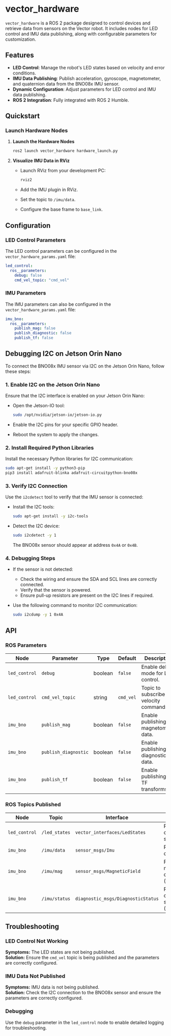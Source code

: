# vector_hardware

`vector_hardware` is a ROS 2 package designed to control devices and retrieve data from sensors on the Vector robot. It includes nodes for LED control and IMU data publishing, along with configurable parameters for customization.

## Features

- **LED Control**: Manage the robot's LED states based on velocity and error conditions.
- **IMU Data Publishing**: Publish acceleration, gyroscope, magnetometer, and quaternion data from the BNO08x IMU sensor.
- **Dynamic Configuration**: Adjust parameters for LED control and IMU data publishing.
- **ROS 2 Integration**: Fully integrated with ROS 2 Humble.

## Quickstart

### Launch Hardware Nodes

1. **Launch the Hardware Nodes**

   ```bash
   ros2 launch vector_hardware hardware_launch.py
   ```

2. **Visualize IMU Data in RViz**

   - Launch RViz from your development PC:

     ```bash
     rviz2
     ```

   - Add the IMU plugin in RViz.
   - Set the topic to `/imu/data`.
   - Configure the base frame to `base_link`.

## Configuration

### LED Control Parameters

The LED control parameters can be configured in the `vector_hardware_params.yaml` file:

```yaml
led_control:
  ros__parameters:
    debug: false
    cmd_vel_topic: "cmd_vel"
```

### IMU Parameters

The IMU parameters can also be configured in the `vector_hardware_params.yaml` file:

```yaml
imu_bno:
  ros__parameters:
    publish_mag: false
    publish_diagnostic: false
    publish_tf: false
```

## Debugging I2C on Jetson Orin Nano

To connect the BNO08x IMU sensor via I2C on the Jetson Orin Nano, follow these steps:

### 1. Enable I2C on the Jetson Orin Nano

Ensure that the I2C interface is enabled on your Jetson Orin Nano:

- Open the Jetson-IO tool:

  ```bash
  sudo /opt/nvidia/jetson-io/jetson-io.py
  ```

- Enable the I2C pins for your specific GPIO header.
- Reboot the system to apply the changes.

### 2. Install Required Python Libraries

Install the necessary Python libraries for I2C communication:

```bash
sudo apt-get install -y python3-pip
pip3 install adafruit-blinka adafruit-circuitpython-bno08x
```

### 3. Verify I2C Connection

Use the `i2cdetect` tool to verify that the IMU sensor is connected:

- Install the I2C tools:

  ```bash
  sudo apt-get install -y i2c-tools
  ```

- Detect the I2C device:

  ```bash
  sudo i2cdetect -y 1
  ```

  The BNO08x sensor should appear at address `0x4A` or `0x4B`.

### 4. Debugging Steps

- If the sensor is not detected:
  - Check the wiring and ensure the SDA and SCL lines are correctly connected.
  - Verify that the sensor is powered.
  - Ensure pull-up resistors are present on the I2C lines if required.
- Use the following command to monitor I2C communication:

  ```bash
  sudo i2cdump -y 1 0x4A
  ```

## API

### ROS Parameters

| Node          | Parameter          | Type    | Default   | Description                              |
|---------------|--------------------|---------|-----------|------------------------------------------|
| `led_control` | `debug`            | boolean | `false`   | Enable debug mode for LED control.       |
| `led_control` | `cmd_vel_topic`    | string  | `cmd_vel` | Topic to subscribe for velocity commands.|
| `imu_bno`     | `publish_mag`      | boolean | `false`   | Enable publishing of magnetometer data.  |
| `imu_bno`     | `publish_diagnostic` | boolean | `false` | Enable publishing of diagnostic data.    |
| `imu_bno`     | `publish_tf`       | boolean | `false`   | Enable publishing of TF transforms.      |

### ROS Topics Published

| Node          | Topic              | Interface               | Description                              |
|---------------|--------------------|-------------------------|------------------------------------------|
| `led_control` | `/led_states`      | `vector_interfaces/LedStates` | Publishes the current LED states.       |
| `imu_bno`     | `/imu/data`        | `sensor_msgs/Imu`       | Publishes IMU data.                      |
| `imu_bno`     | `/imu/mag`         | `sensor_msgs/MagneticField` | Publishes magnetometer data (optional). |
| `imu_bno`     | `/imu/status`      | `diagnostic_msgs/DiagnosticStatus` | Publishes diagnostic status (optional). |

## Troubleshooting

### LED Control Not Working

**Symptoms:** The LED states are not being published.  
**Solution:** Ensure the `cmd_vel` topic is being published and the parameters are correctly configured.

### IMU Data Not Published

**Symptoms:** IMU data is not being published.  
**Solution:** Check the I2C connection to the BNO08x sensor and ensure the parameters are correctly configured.

### Debugging

Use the `debug` parameter in the `led_control` node to enable detailed logging for troubleshooting.
